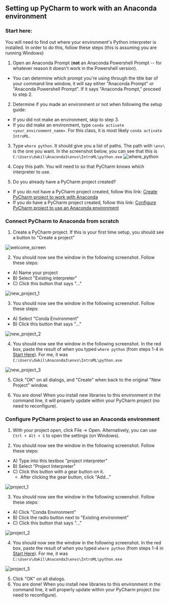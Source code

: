 ## Setting up PyCharm to work with an Anaconda environment
### Start here:
You will need to find out where your environment's Python interpreter is installed. In order to do this, follow these steps
(this is assuming you are running Windows)

1. Open an Anaconda Prompt (**not** an Anaconda Powershell Prompt -- for whatever reason it doesn't work in the Powershell version).
  - You can determine which prompt you're using through the title bar of your command line window, it will say either "Anaconda Prompt" or "Anaconda Powershell Prompt". If it says "Anaconda Prompt," proceed to step 2.
2. Determine if you made an environment or not when following the setup guide:
  - If you did not make an environment, skip to step 3.
  - If you did make an environment, type ```conda activate <your_environment_name>```. For this class, it is most likely ```conda activate IntroML```.
3. Type ```where python```. It should give you a list of paths. The path with ```\env\``` is the one you want. In the screenshot below, you can see that this is ```C:\Users\dakil\Anaconda3\envs\IntroML\python.exe```
![where_python](res/where_python.png)

4. Copy this path. You will need to so that PyCharm knows which interpreter to use.

5. Do you already have a PyCharm project created?
  - If you do not have a PyCharm project created, follow this link: [Create PyCharm project to work with Anaconda](#connect-pycharm-to-anaconda-from-scratch)
  - If you do have a PyCharm project created, follow this link: [Configure PyCharm project to use an Anaconda environment](#configure-pycharm-project-to-use-an-anaconda-environment)

### Connect PyCharm to Anaconda from scratch
1. Create a PyCharm project. If this is your first time setup, you should see a button to "Create a project"

![welcome_screen](res/pc_welcome_s.png)


2. You should now see the window in the following screenshot. Follow these steps:
  - A) Name your project
  - B) Select "Existing interpreter"
  - C) Click this button that says "..."

![new_project_1](res/newproj1.png)

3. You should now see the window in the following screenshot. Follow these steps:
  - A) Select "Conda Environment"
  - B) Click this button that says "..."

![new_project_2](res/newproj2.png)

4. You should now see the window in the following screenshot. In the red box, paste the result of when you typed ```where python``` (from steps 1-4 in [Start Here](#start-here)). For me, it was ```C:\Users\dakil\Anaconda3\envs\IntroML\python.exe```

![new_project_3](res/newproj3.png)

5. Click "OK" on all dialogs, and "Create" when back to the original "New Project" window.

6. You are done! When you install new libraries to this environment in the command line, it will properly update within your PyCharm project (no need to reconfigure).

### Configure PyCharm project to use an Anaconda environment

1. With your project open, click File -> Open. Alternatively, you can use ```Ctrl + Alt + S``` to open the settings (on Windows).

2. You should now see the window in the following screenshot. Follow these steps:
  - A) Type into this textbox "project interpreter"
  - B) Select "Project Interpreter"
  - C) Click this button with a gear button on it.
    - After clicking the gear button, click "Add..."

![project_1](res/proj1.png)

3. You should now see the window in the following screenshot. Follow these steps:
  - A) Click "Conda Environment"
  - B) Click the radio button next to "Existing environment"
  - C) Click this button that says "..."

![project_2](res/proj2.png)

4. You should now see the window in the following screenshot. In the red box, paste the result of when you typed ```where python``` (from steps 1-4 in [Start Here](#start-here)). For me, it was ```C:\Users\dakil\Anaconda3\envs\IntroML\python.exe```

![project_3](res/newproj3.png)

5. Click "OK" on all dialogs.
6. You are done! When you install new libraries to this environment in the command line, it will properly update within your PyCharm project (no need to reconfigure).
